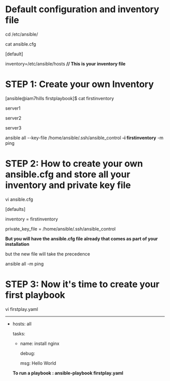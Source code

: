 Default configuration and inventory file
========================================
cd /etc/ansible/

cat ansible.cfg

[default]

inventory=/etc/ansible/hosts  **// This is your inventory file**

STEP 1: Create your own Inventory
==========================
[ansible@iam7hills firstplaybook]$ cat firstinventory

server1

server2

server3

ansible all --key-file /home/ansible/.ssh/ansible_control **-i firstinventory** -m ping

STEP 2: How to create your own ansible.cfg and store all your inventory and private key file
=====================================================================================
vi ansible.cfg

[defaults]

inventory = firstinventory

private_key_file = /home/ansible/.ssh/ansible_control

**But you will have the ansible.cfg file already that comes as part of your installation**

but the new file will take the precedence

ansible all -m ping

STEP 3: Now it's time to create your first playbook
===========================================
vi firstplay.yaml


---

 - hosts: all
   
   tasks:
     - name: install nginx
  
       debug:
     
         msg: Hello World
      

      **To run a playbook : ansible-playbook firstplay.yaml**

